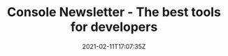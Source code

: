 ---
title: Console Newsletter - The best tools for developers
date: 2021-02-11T17:07:35Z
lastMod: 2022-12-22T00:00:00Z
draft: false
summary:
  A free weekly email digest of the best tools and beta releases for developers.
isPage: home
pageType: home
customStyle: true
headerType: fixed
hidePlanes: true
ogType: website
sitemap:
  changefreq: weekly
---